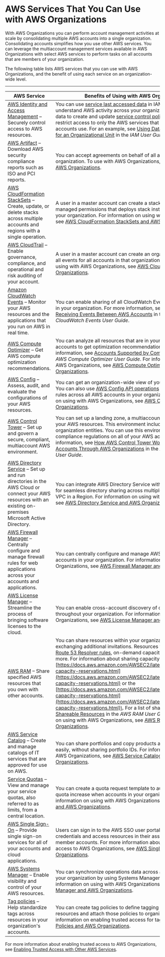 # AWS Services That You Can Use with AWS Organizations<a name="orgs_integrated-services-list"></a>

With AWS Organizations you can perform account management activities at scale by consolidating multiple AWS accounts into a single organization\. Consolidating accounts simplifies how you use other AWS services\. You can leverage the multiaccount management services available in AWS Organizations with select AWS services to perform tasks on all accounts that are members of your organization\. 

The following table lists AWS services that you can use with AWS Organizations, and the benefit of using each service on an organization\-wide level\. 


****  

| AWS Service | Benefits of Using with AWS Organizations | 
| --- | --- | 
|  [AWS Identity and Access Management](https://docs.aws.amazon.com/IAM/latest/UserGuide/introduction.html) – Securely control access to AWS resources\.   |  You can use [service last accessed data](https://docs.aws.amazon.com/IAM/latest/UserGuide/access_policies_access-advisor.html) in IAM to help you better understand AWS activity across your organization\. You can use this data to create and update [service control policies \(SCPs\)](orgs_manage_policies_scp.md) that restrict access to only the AWS services that your organization's accounts use\.  For an example, see [Using Data to Refine Permissions for an Organizational Unit](https://docs.aws.amazon.com/IAM/latest/UserGuide/access_policies_access-advisor-example-scenarios.html#access_policies_access-advisor-reduce-permissions-orgs) in the *IAM User Guide\.*  | 
|  [AWS Artifact](https://docs.aws.amazon.com/artifact/latest/ug/what-is-aws-artifact.html) – Download AWS security compliance reports such as ISO and PCI reports\.  |  You can accept agreements on behalf of all accounts within your organization\. To use with AWS Organizations, see [AWS Artifact and AWS Organizations](services-that-can-integrate-art.md)\.  | 
| [AWS CloudFormation StackSets](https://docs.aws.amazon.com/AWSCloudFormation/latest/UserGuide/what-is-cfnstacksets.html) – Create, update, or delete stacks across multiple accounts and regions with a single operation\. |  A user in a master account can create a stack set with service\-managed permissions that deploys stack instances to accounts in your organization\. For information on using with AWS Organizations, see [AWS CloudFormation StackSets and AWS Organizations](services-that-can-integrate-cloudformation.md)\.  | 
| [AWS CloudTrail](https://docs.aws.amazon.com/awscloudtrail/latest/userguide/cloudtrail-user-guide.html) – Enable governance, compliance, and operational and risk auditing of your account\. |  A user in a master account can create an organization trail that logs all events for all accounts in that organization\. For information on using with AWS Organizations, see [AWS CloudTrail and AWS Organizations](services-that-can-integrate-ct.md)\.  | 
| [Amazon CloudWatch Events](https://docs.aws.amazon.com/AmazonCloudWatch/latest/events/WhatIsCloudWatch.html) – Monitor your AWS resources and the applications that you run on AWS in real time\. |  You can enable sharing of all CloudWatch Events across all accounts in your organization\.  For more information, see [Sending and Receiving Events Between AWS Accounts](https://docs.aws.amazon.com/AmazonCloudWatch/latest/events/CloudWatchEvents-CrossAccountEventDelivery.html) in the *Amazon CloudWatch Events User Guide*\.  | 
| [AWS Compute Optimizer](https://docs.aws.amazon.com/compute-optimizer/latest/ug/what-is.html) – Get AWS compute optimization recommendations\. |  You can analyze all resources that are in your organization's accounts to get optimization recommendations\. For more information, see [Accounts Supported by Compute Optimizer](https://docs.aws.amazon.com/compute-optimizer/latest/ug/getting-started.html#supported-accounts) in the *AWS Compute Optimizer User Guide*\. For information on using with AWS Organizations, see [AWS Compute Optimizer and AWS Organizations](services-that-can-integrate-compute-optimizer.md)\.  | 
| [AWS Config](https://docs.aws.amazon.com/config/latest/developerguide/WhatIsConfig.html) – Assess, audit, and evaluate the configurations of your AWS resources\. |  You can get an organization\-wide view of your compliance status\. You can also use [AWS Config API operations](https://docs.aws.amazon.com/config/latest/APIReference/welcome.html) to manage AWS Config rules across all AWS accounts in your organization\. For information on using with AWS Organizations, see [AWS Config and AWS Organizations](services-that-can-integrate-config.md)\.  | 
|  [AWS Control Tower](https://docs.aws.amazon.com/controltower/latest/userguide/what-is-control-tower.html) – Set up and govern a secure, compliant, multiaccount AWS environment\.  |  You can set up a landing zone, a multiaccount environment for all of your AWS resources\. This environment includes an organization and organization entities\. You can use this environment to enforce compliance regulations on all of your AWS accounts\. For more information, see [How AWS Control Tower Works](https://docs.aws.amazon.com/controltower/latest/userguide/how-control-tower-works.html) and [Manage Accounts Through AWS Organizations](https://docs.aws.amazon.com/controltower/latest/userguide/organizations.html) in the *AWS Control Tower User Guide*\.  | 
| [AWS Directory Service](https://docs.aws.amazon.com/directoryservice/latest/admin-guide/what_is.html) – Set up and run directories in the AWS Cloud or connect your AWS resources with an existing on\-premises Microsoft Active Directory\. |  You can integrate AWS Directory Service with AWS Organizations for seamless directory sharing across multiple accounts and any VPC in a Region\. For information on using with AWS Organizations, see [AWS Directory Service and AWS Organizations](services-that-can-integrate-ads.md)\.  | 
| [AWS Firewall Manager](https://docs.aws.amazon.com/waf/latest/developerguide/what-is-aws-waf.html) – Centrally configure and manage firewall rules for web applications across your accounts and applications\. |  You can centrally configure and manage AWS WAF rules across accounts in your organization\. For information on using with AWS Organizations, see [AWS Firewall Manager and AWS Organizations](services-that-can-integrate-fms.md)\.  | 
| [AWS License Manager](https://docs.aws.amazon.com/license-manager/latest/userguide/license-manager.html) – Streamline the process of bringing software licenses to the cloud\. |  You can enable cross\-account discovery of computing resources throughout your organization\. For information on using with AWS Organizations, see [AWS License Manager and AWS Organizations](services-that-can-integrate-license-manager.md)\.  | 
| [AWS RAM](https://docs.aws.amazon.com/ram/latest/userguide/what-is.html) – Share specified AWS resources that you own with other accounts\. |  You can share resources within your organization without exchanging additional invitations\. Resources you can share include [Route 53 Resolver rules](https://docs.aws.amazon.com/Route53/latest/DeveloperGuide/resolver.html#resolver-overview-forward-vpc-to-network-using-rules), on\-demand capacity reservations, and more\. For information about sharing capacity reservations, see the [https://docs.aws.amazon.com/AWSEC2/latest/UserGuide/ec2-capacity-reservations.html](https://docs.aws.amazon.com/AWSEC2/latest/UserGuide/ec2-capacity-reservations.html) or the [https://docs.aws.amazon.com/AWSEC2/latest/WindowsGuide/ec2-capacity-reservations.html](https://docs.aws.amazon.com/AWSEC2/latest/WindowsGuide/ec2-capacity-reservations.html)\. For a list of shareable resources, see [Shareable Resources](https://docs.aws.amazon.com/ram/latest/userguide/shareable.html) in the *AWS RAM User Guide*\.  For information on using with AWS Organizations, see [AWS RAM and AWS Organizations](services-that-can-integrate-ram.md)\.  | 
| [AWS Service Catalog](https://docs.aws.amazon.com/servicecatalog/latest/adminguide/introduction.html) – Create and manage catalogs of IT services that are approved for use on AWS\. |  You can share portfolios and copy products across accounts more easily, without sharing portfolio IDs\. For information on using with AWS Organizations, see [AWS Service Catalog and AWS Organizations](services-that-can-integrate-service-catalog.md)\.   | 
| [Service Quotas](https://docs.aws.amazon.com/servicequotas/latest/userguide/intro.html) – View and manage your service quotas, also referred to as limits, from a central location\. |  You can create a quota request template to automatically request a quota increase when accounts in your organization are created\. For information on using with AWS Organizations, see [Service Quotas and AWS Organizations](services-that-can-integrate-service-quotas.md)\.  | 
| [AWS Single Sign\-On](https://docs.aws.amazon.com/singlesignon/latest/userguide/what-is.html) – Provide single sign\-on services for all of your accounts and cloud applications\. |  Users can sign in to the AWS SSO user portal with their corporate credentials and access resources in their assigned master or member accounts\. For more information about setting up trusted access to AWS Organizations, see [AWS Single Sign\-On and AWS Organizations](services-that-can-integrate-peregrine.md)\.  | 
| [AWS Systems Manager](https://docs.aws.amazon.com/systems-manager/latest/userguide/what-is-systems-manager.html) – Enable visibility and control of your AWS resources\.  |  You can synchronize operations data across all AWS accounts in your organization by using Systems Manager Explorer\. For information on using with AWS Organizations, see [AWS Systems Manager and AWS Organizations](services-that-can-integrate-systems-manager.md)\.  | 
| [Tag policies](orgs_manage_policies_tag-policies.md) – Help standardize tags across resources in your organization's accounts\.  |  You can create tag policies to define tagging rules for specific resources and attach those policies to organization entities\. For information on enabling trusted access for tag policies, see [Tag Policies and AWS Organizations](orgs_integrate_services-tag-policies.md)\.  | 

For more information about enabling trusted access to AWS Organizations, see [Enabling Trusted Access with Other AWS Services](orgs_integrate_services.md)\.